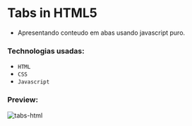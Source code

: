 # Tabs in HTML5
- Apresentando conteudo em abas usando javascript puro.
### Technologias usadas:
- `HTML`
- `CSS`
- `Javascript`
### Preview:
<p>
  <img src="https://i.imgur.com/aMpIY8i.png" alt="tabs-html"/>
</p>
